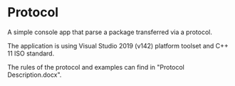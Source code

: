 # Protocol
A simple console app that parse a package transferred via a protocol.

The application is using Visual Studio 2019 (v142) platform toolset and C++ 11 ISO standard.

The rules of the protocol and examples can find in "Protocol Description.docx".